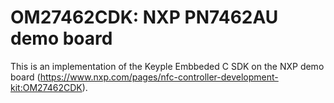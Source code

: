 # OM27462CDK: NXP PN7462AU demo board

This is an implementation of the Keyple Embbeded C SDK on the NXP demo board (https://www.nxp.com/pages/nfc-controller-development-kit:OM27462CDK).